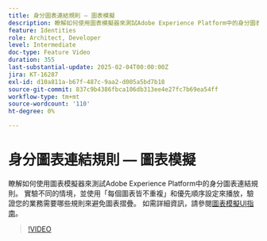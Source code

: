 ```yaml
---
title: 身分圖表連結規則 — 圖表模擬
description: 瞭解如何使用圖表模擬器來測試Adobe Experience Platform中的身分圖表連結規則。 實驗不同的情境，並使用「每個圖表皆不重複」和優先順序設定來播放，驗證您的業務需要哪些規則來避免圖表摺疊。
feature: Identities
role: Architect, Developer
level: Intermediate
doc-type: Feature Video
duration: 355
last-substantial-update: 2025-02-04T00:00:00Z
jira: KT-16287
exl-id: d10a811a-b67f-487c-9aa2-d005a5bd7b18
source-git-commit: 837c9b4386fbca106db313ee4e27fc7b69ea54ff
workflow-type: tm+mt
source-wordcount: '110'
ht-degree: 0%

---
```


# 身分圖表連結規則 — 圖表模擬

瞭解如何使用圖表模擬器來測試Adobe Experience Platform中的身分圖表連結規則。 實驗不同的情境，並使用「每個圖表皆不重複」和優先順序設定來播放，驗證您的業務需要哪些規則來避免圖表摺疊。 如需詳細資訊，請參閱[圖表模擬UI指南](https://experienceleague.adobe.com/zh-hant/docs/experience-platform/identity/features/identity-graph-linking-rules/graph-simulation)。

>[!VIDEO](https://video.tv.adobe.com/v/3444054/?learn=on&enablevpops&captions=chi_hant)
